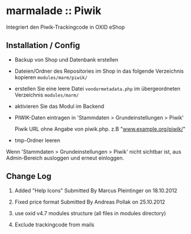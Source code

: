 marmalade :: Piwik
==================
Integriert den Piwik-Trackingcode in OXID eShop


Installation / Config
---------------------

*    Backup von Shop und Datenbank erstellen

*    Dateien/Ordner des Repositories im Shop in das folgende Verzeichnis kopieren
     `modules/marm/piwik/`
	 
*    erstellen Sie eine leere Datei `vendormetadata.php` im übergeordneten Verzeichnis
     `modules/marm/`
	
*    aktivieren Sie das Modul im Backend

*    PIWIK-Daten eintragen in 'Stammdaten > Grundeinstellungen > Piwik'

	 Piwik URL ohne Angabe von piwik.php. z.B "www.example.org/piwik/"

*    tmp-Ordner leeren


Wenn 'Stammdaten > Grundeinstellungen > Piwik' nicht sichtbar ist, aus Admin-Bereich ausloggen und erneut einloggen.

Change Log
----------

1. Added "Help Icons" Submitted By Marcus Pleintinger on 18.10.2012

2. Fixed price format Submitted By Andreas Pollak on 25.10.2012

3. use oxid v4.7 modules structure (all files in modules directory)

4. Exclude trackingcode from mails